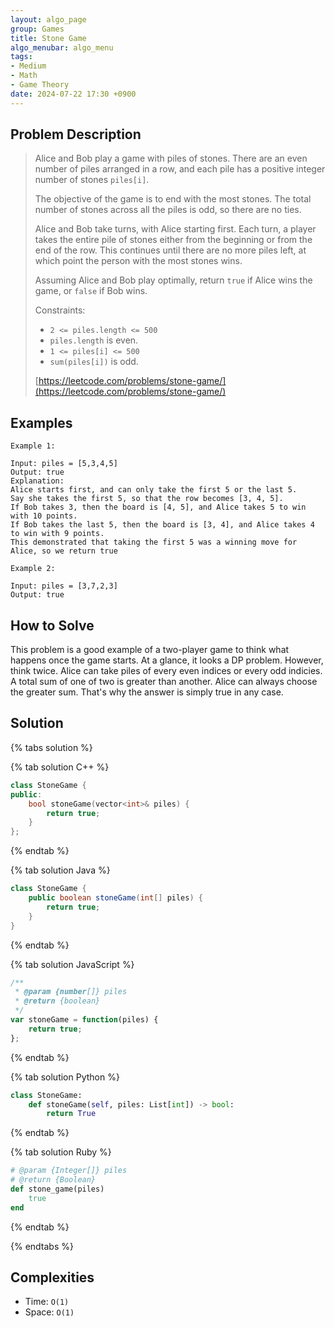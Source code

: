 ```yaml
---
layout: algo_page
group: Games
title: Stone Game
algo_menubar: algo_menu
tags:
- Medium
- Math
- Game Theory
date: 2024-07-22 17:30 +0900
---
```

## Problem Description
> Alice and Bob play a game with piles of stones. There are an even number of piles arranged in a row,
> and each pile has a positive integer number of stones `piles[i]`.
> 
> The objective of the game is to end with the most stones. The total number of stones across all the piles is odd,
> so there are no ties.
>
> Alice and Bob take turns, with Alice starting first. Each turn, a player takes the entire pile of stones either
> from the beginning or from the end of the row. This continues until there are no more piles left,
> at which point the person with the most stones wins.
>
> Assuming Alice and Bob play optimally, return `true` if Alice wins the game, or `false` if Bob wins.
>
> Constraints:
> - `2 <= piles.length <= 500`
> - `piles.length` is even.
> - `1 <= piles[i] <= 500`
> - `sum(piles[i])` is odd.
>
> [https://leetcode.com/problems/stone-game/](https://leetcode.com/problems/stone-game/)

## Examples
```
Example 1:

Input: piles = [5,3,4,5]
Output: true
Explanation: 
Alice starts first, and can only take the first 5 or the last 5.
Say she takes the first 5, so that the row becomes [3, 4, 5].
If Bob takes 3, then the board is [4, 5], and Alice takes 5 to win with 10 points.
If Bob takes the last 5, then the board is [3, 4], and Alice takes 4 to win with 9 points.
This demonstrated that taking the first 5 was a winning move for Alice, so we return true
```

```
Example 2:

Input: piles = [3,7,2,3]
Output: true
```

## How to Solve

This problem is a good example of a two-player game to think what happens once the game starts.
At a glance, it looks a DP problem. However, think twice.
Alice can take piles of every even indices or every odd indicies. A total sum of one of two is greater than another.
Alice can always choose the greater sum. That's why the answer is simply true in any case.

## Solution

{% tabs solution %}

{% tab solution C++ %}
```cpp
class StoneGame {
public:
    bool stoneGame(vector<int>& piles) {
        return true;
    }
};
```
{% endtab %}

{% tab solution Java %}
```java
class StoneGame {
    public boolean stoneGame(int[] piles) {
        return true;
    }
}
```
{% endtab %}

{% tab solution JavaScript %}
```js
/**
 * @param {number[]} piles
 * @return {boolean}
 */
var stoneGame = function(piles) {
    return true;
};
```
{% endtab %}

{% tab solution Python %}
```python
class StoneGame:
    def stoneGame(self, piles: List[int]) -> bool:
        return True
```
{% endtab %}

{% tab solution Ruby %}
```ruby
# @param {Integer[]} piles
# @return {Boolean}
def stone_game(piles)
    true
end
```
{% endtab %}

{% endtabs %}



## Complexities
- Time: `O(1)`
- Space: `O(1)`
